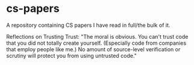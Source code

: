 # cs-papers

A repository containing CS papers I have read in full/the bulk of it.

Reflections on Trusting Trust: "The moral is obvious. You can't trust code that you did not totally create yourself. (Especially code from companies that employ people like me.) No amount of source-level verification or scrutiny will protect you from using untrusted code."
